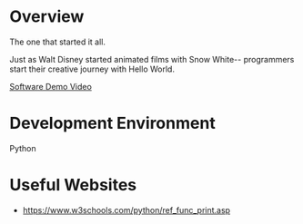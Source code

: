 # Overview

The one that started it all.

Just as Walt Disney started animated films with Snow White-- programmers start their creative journey with Hello World.

[Software Demo Video](http://youtube.link.goes.here)

# Development Environment

Python

# Useful Websites

* https://www.w3schools.com/python/ref_func_print.asp